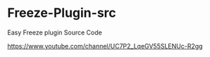 # Freeze-Plugin-src
Easy Freeze plugin Source Code

https://www.youtube.com/channel/UC7P2_LqeGV55SLENUc-R2gg
